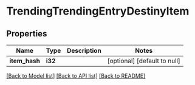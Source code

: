 # TrendingTrendingEntryDestinyItem

## Properties
Name | Type | Description | Notes
------------ | ------------- | ------------- | -------------
**item_hash** | **i32** |  | [optional] [default to null]

[[Back to Model list]](../README.md#documentation-for-models) [[Back to API list]](../README.md#documentation-for-api-endpoints) [[Back to README]](../README.md)



